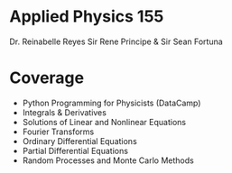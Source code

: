 # Applied Physics 155
Dr. Reinabelle Reyes
Sir Rene Principe \& Sir Sean Fortuna

# Coverage
- Python Programming for Physicists (DataCamp)
- Integrals \& Derivatives
- Solutions of Linear and Nonlinear Equations
- Fourier Transforms
- Ordinary Differential Equations
- Partial Differential Equations
- Random Processes and Monte Carlo Methods
